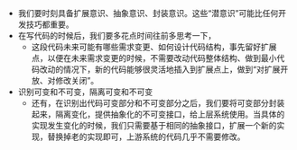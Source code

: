 - 我们要时刻具备扩展意识、抽象意识、封装意识。这些“潜意识”可能比任何开发技巧都重要。
- 在写代码的时候后，我们要多花点时间往前多思考一下，
	- 这段代码未来可能有哪些需求变更、如何设计代码结构，事先留好扩展点，以便在未来需求变更的时候，不需要改动代码整体结构、做到最小代码改动的情况下，新的代码能够很灵活地插入到扩展点上，做到“对扩展开放、对修改关闭”。
- 识别可变和不可变，隔离可变和不可变
	- 还有，在识别出代码可变部分和不可变部分之后，我们要将可变部分封装起来，隔离变化，提供抽象化的不可变接口，给上层系统使用。当具体的实现发生变化的时候，我们只需要基于相同的抽象接口，扩展一个新的实现，替换掉老的实现即可，上游系统的代码几乎不需要修改。